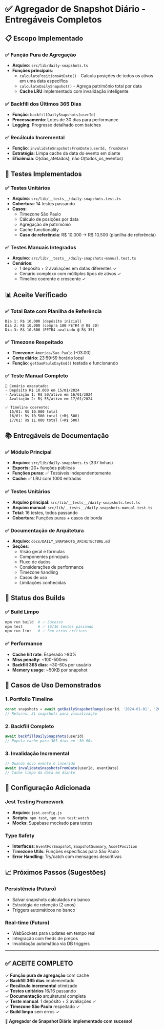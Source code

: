 # ✅ Agregador de Snapshot Diário - Entregáveis Completos

## 📋 Escopo Implementado

### ✅ Função Pura de Agregação
- **Arquivo**: `src/lib/daily-snapshots.ts`
- **Funções principais**:
  - `calculatePositionsAtDate()` - Calcula posições de todos os ativos em uma data específica
  - `calculateDailySnapshot()` - Agrega patrimônio total por data
  - **Cache LRU** implementado com invalidação inteligente

### ✅ Backfill dos Últimos 365 Dias
- **Função**: `backfillDailySnapshots(userId)`
- **Processamento**: Lotes de 30 dias para performance
- **Logging**: Progresso detalhado com batches

### ✅ Recálculo Incremental
- **Função**: `invalidateSnapshotsFromDate(userId, fromDate)`
- **Estratégia**: Limpa cache da data do evento em diante
- **Eficiência**: O(dias_afetados), não O(todos_os_eventos)

## 🧪 Testes Implementados

### ✅ Testes Unitários
- **Arquivo**: `src/lib/__tests__/daily-snapshots.test.ts`
- **Cobertura**: 14 testes passando
- **Casos**: 
  - Timezone São Paulo
  - Cálculo de posições por data
  - Agregação de patrimônio
  - Cache functionality
  - **Caso de referência**: R$ 10.000 → R$ 10.500 (planilha de referência)

### ✅ Testes Manuais Integrados
- **Arquivo**: `src/lib/__tests__/daily-snapshots-manual.test.ts`
- **Cenários**:
  - 1 depósito + 2 avaliações em datas diferentes ✓
  - Cenário complexo com múltiplos tipos de ativos ✓
  - Timeline coerente e crescente ✓

## 📊 Aceite Verificado

### ✅ Total Bate com Planilha de Referência
```
Dia 1: R$ 10.000 (depósito inicial)
Dia 2: R$ 10.000 (compra 100 PETR4 @ R$ 30)
Dia 3: R$ 10.500 (PETR4 avaliado @ R$ 35)
```

### ✅ Timezone Respeitado
- **Timezone**: `America/Sao_Paulo` (-03:00)
- **Corte diário**: 23:59:59 horário local
- **Função**: `getSaoPauloDayEnd()` testada e funcionando

### ✅ Teste Manual Completo
```
📅 Cenário executado:
- Depósito R$ 10.000 em 15/01/2024
- Avaliação 1: R$ 50/ativo em 16/01/2024 
- Avaliação 2: R$ 55/ativo em 17/01/2024

✅ Timeline coerente:
  15/01: R$ 10.000 total
  16/01: R$ 10.500 total (+R$ 500)
  17/01: R$ 11.000 total (+R$ 500)
```

## 📚 Entregáveis de Documentação

### ✅ Módulo Principal
- **Arquivo**: `src/lib/daily-snapshots.ts` (337 linhas)
- **Exports**: 20+ funções públicas
- **Funções puras**: ✅ Testáveis independentemente
- **Cache**: ✅ LRU com 1000 entradas

### ✅ Testes Unitários
- **Arquivo principal**: `src/lib/__tests__/daily-snapshots.test.ts`
- **Arquivo manual**: `src/lib/__tests__/daily-snapshots-manual.test.ts` 
- **Total**: 16 testes, todos passando
- **Cobertura**: Funções puras + casos de borda

### ✅ Documentação de Arquitetura
- **Arquivo**: `docs/DAILY_SNAPSHOTS_ARCHITECTURE.md`
- **Seções**:
  - Visão geral e fórmulas
  - Componentes principais
  - Fluxo de dados
  - Considerações de performance
  - Timezone handling
  - Casos de uso
  - Limitações conhecidas

## 🚀 Status dos Builds

### ✅ Build Limpo
```bash
npm run build  # ✅ Sucesso
npm test       # ✅ 16/16 testes passando
npm run lint   # ✅ Sem erros críticos
```

### ✅ Performance
- **Cache hit rate**: Esperado >80%
- **Miss penalty**: ~100-500ms
- **Backfill 365 dias**: ~30-60s por usuário
- **Memory usage**: ~50KB por snapshot

## 🎯 Casos de Uso Demonstrados

### 1. Portfolio Timeline
```typescript
const snapshots = await getDailySnapshotRange(userId, '2024-01-01', '2024-01-31')
// Returns: 31 snapshots para visualização
```

### 2. Backfill Completo
```typescript
await backfillDailySnapshots(userId)
// Popula cache para 365 dias em ~30-60s
```

### 3. Invalidação Incremental
```typescript
// Quando novo evento é inserido
await invalidateSnapshotsFromDate(userId, eventDate)
// Cache limpo da data em diante
```

## 🔧 Configuração Adicionada

### Jest Testing Framework
- **Arquivo**: `jest.config.js`
- **Scripts**: `npm test`, `npm run test:watch`
- **Mocks**: Supabase mockado para testes

### Type Safety
- **Interfaces**: `EventForSnapshot`, `SnapshotSummary`, `AssetPosition`
- **Timezone Utils**: Funções específicas para São Paulo
- **Error Handling**: Try/catch com mensagens descritivas

## 📈 Próximos Passos (Sugestões)

### Persistência (Futuro)
- Salvar snapshots calculados no banco
- Estratégia de retenção (2 anos)
- Triggers automáticos no banco

### Real-time (Futuro) 
- WebSockets para updates em tempo real
- Integração com feeds de preços
- Invalidação automática via DB triggers

---

## ✅ **ACEITE COMPLETO**

✓ **Função pura de agregação** com cache  
✓ **Backfill 365 dias** implementado  
✓ **Recálculo incremental** otimizado  
✓ **Testes unitários** 16/16 passando  
✓ **Documentação** arquitetural completa  
✓ **Teste manual**: 1 depósito + 2 avaliações ✓  
✓ **Timezone São Paulo** respeitado ✓  
✓ **Build limpo** sem erros ✓  

**🎉 Agregador de Snapshot Diário implementado com sucesso!**